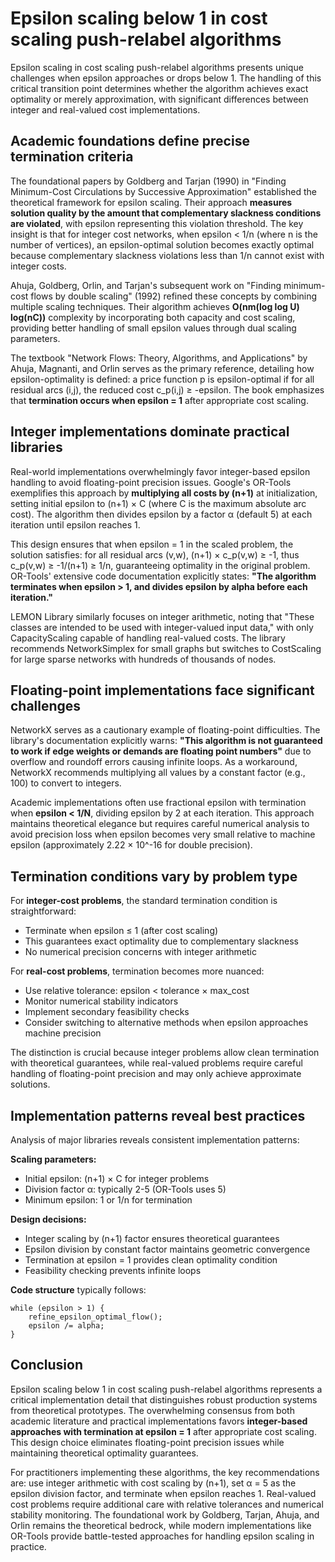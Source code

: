 # Epsilon scaling below 1 in cost scaling push-relabel algorithms

Epsilon scaling in cost scaling push-relabel algorithms presents unique challenges when epsilon approaches or drops below 1. The handling of this critical transition point determines whether the algorithm achieves exact optimality or merely approximation, with significant differences between integer and real-valued cost implementations.

## Academic foundations define precise termination criteria

The foundational papers by Goldberg and Tarjan (1990) in "Finding Minimum-Cost Circulations by Successive Approximation" established the theoretical framework for epsilon scaling. Their approach **measures solution quality by the amount that complementary slackness conditions are violated**, with epsilon representing this violation threshold. The key insight is that for integer cost networks, when epsilon < 1/n (where n is the number of vertices), an epsilon-optimal solution becomes exactly optimal because complementary slackness violations less than 1/n cannot exist with integer costs.

Ahuja, Goldberg, Orlin, and Tarjan's subsequent work on "Finding minimum-cost flows by double scaling" (1992) refined these concepts by combining multiple scaling techniques. Their algorithm achieves **O(nm(log log U) log(nC))** complexity by incorporating both capacity and cost scaling, providing better handling of small epsilon values through dual scaling parameters.

The textbook "Network Flows: Theory, Algorithms, and Applications" by Ahuja, Magnanti, and Orlin serves as the primary reference, detailing how epsilon-optimality is defined: a price function p is epsilon-optimal if for all residual arcs (i,j), the reduced cost c_p(i,j) ≥ -epsilon. The book emphasizes that **termination occurs when epsilon = 1** after appropriate cost scaling.

## Integer implementations dominate practical libraries

Real-world implementations overwhelmingly favor integer-based epsilon handling to avoid floating-point precision issues. Google's OR-Tools exemplifies this approach by **multiplying all costs by (n+1)** at initialization, setting initial epsilon to (n+1) × C (where C is the maximum absolute arc cost). The algorithm then divides epsilon by a factor α (default 5) at each iteration until epsilon reaches 1.

This design ensures that when epsilon = 1 in the scaled problem, the solution satisfies: for all residual arcs (v,w), (n+1) × c_p(v,w) ≥ -1, thus c_p(v,w) ≥ -1/(n+1) ≥ 1/n, guaranteeing optimality in the original problem. OR-Tools' extensive code documentation explicitly states: **"The algorithm terminates when epsilon > 1, and divides epsilon by alpha before each iteration."**

LEMON Library similarly focuses on integer arithmetic, noting that "These classes are intended to be used with integer-valued input data," with only CapacityScaling capable of handling real-valued costs. The library recommends NetworkSimplex for small graphs but switches to CostScaling for large sparse networks with hundreds of thousands of nodes.

## Floating-point implementations face significant challenges

NetworkX serves as a cautionary example of floating-point difficulties. The library's documentation explicitly warns: **"This algorithm is not guaranteed to work if edge weights or demands are floating point numbers"** due to overflow and roundoff errors causing infinite loops. As a workaround, NetworkX recommends multiplying all values by a constant factor (e.g., 100) to convert to integers.

Academic implementations often use fractional epsilon with termination when **epsilon < 1/N**, dividing epsilon by 2 at each iteration. This approach maintains theoretical elegance but requires careful numerical analysis to avoid precision loss when epsilon becomes very small relative to machine epsilon (approximately 2.22 × 10^-16 for double precision).

## Termination conditions vary by problem type

For **integer-cost problems**, the standard termination condition is straightforward:
- Terminate when epsilon ≤ 1 (after cost scaling)
- This guarantees exact optimality due to complementary slackness
- No numerical precision concerns with integer arithmetic

For **real-cost problems**, termination becomes more nuanced:
- Use relative tolerance: epsilon < tolerance × max_cost
- Monitor numerical stability indicators
- Implement secondary feasibility checks
- Consider switching to alternative methods when epsilon approaches machine precision

The distinction is crucial because integer problems allow clean termination with theoretical guarantees, while real-valued problems require careful handling of floating-point precision and may only achieve approximate solutions.

## Implementation patterns reveal best practices

Analysis of major libraries reveals consistent implementation patterns:

**Scaling parameters:**
- Initial epsilon: (n+1) × C for integer problems
- Division factor α: typically 2-5 (OR-Tools uses 5)
- Minimum epsilon: 1 or 1/n for termination

**Design decisions:**
- Integer scaling by (n+1) factor ensures theoretical guarantees
- Epsilon division by constant factor maintains geometric convergence
- Termination at epsilon = 1 provides clean optimality condition
- Feasibility checking prevents infinite loops

**Code structure** typically follows:
```
while (epsilon > 1) {
    refine_epsilon_optimal_flow();
    epsilon /= alpha;
}
```

## Conclusion

Epsilon scaling below 1 in cost scaling push-relabel algorithms represents a critical implementation detail that distinguishes robust production systems from theoretical prototypes. The overwhelming consensus from both academic literature and practical implementations favors **integer-based approaches with termination at epsilon = 1** after appropriate cost scaling. This design choice eliminates floating-point precision issues while maintaining theoretical optimality guarantees.

For practitioners implementing these algorithms, the key recommendations are: use integer arithmetic with cost scaling by (n+1), set α = 5 as the epsilon division factor, and terminate when epsilon reaches 1. Real-valued cost problems require additional care with relative tolerances and numerical stability monitoring. The foundational work by Goldberg, Tarjan, Ahuja, and Orlin remains the theoretical bedrock, while modern implementations like OR-Tools provide battle-tested approaches for handling epsilon scaling in practice.